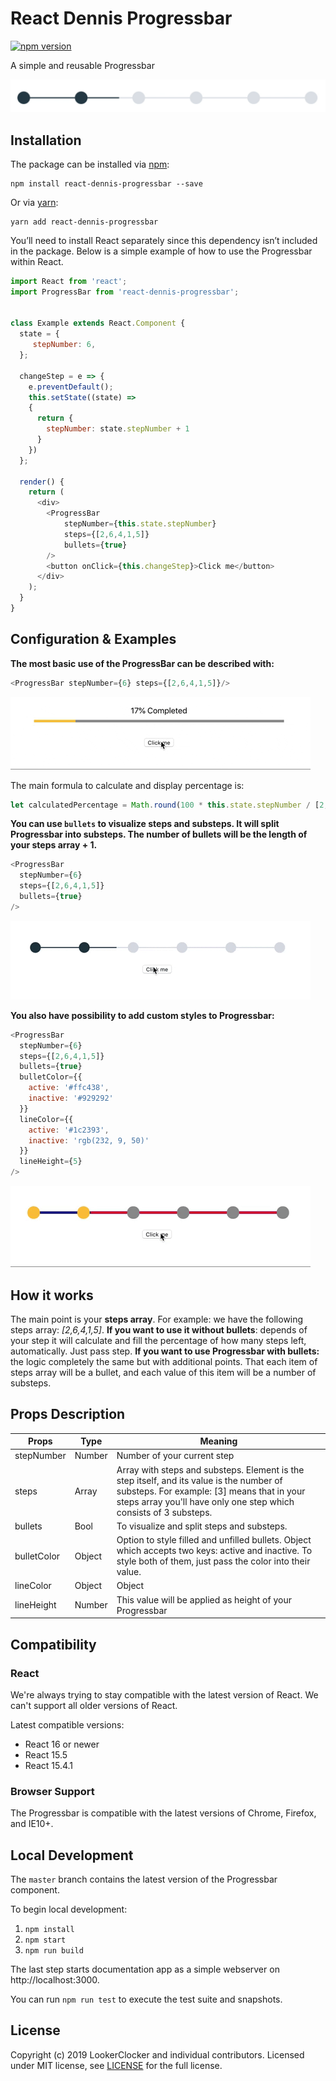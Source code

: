 # React Dennis Progressbar
[![npm version](https://badge.fury.io/js/react-dennis-progressbar.svg)](https://badge.fury.io/js/react-dennis-progressbar)

A simple and reusable Progressbar 

![](examples/default_img.png)

## Installation

The package can be installed via [npm](https://github.com/npm/cli):

```
npm install react-dennis-progressbar --save
```

Or via [yarn](https://github.com/yarnpkg/yarn):

```
yarn add react-dennis-progressbar
```

You’ll need to install React separately since this dependency isn’t included in the package. Below is a simple example of how to use the Progressbar within React.

```js
import React from 'react';
import ProgressBar from 'react-dennis-progressbar';


class Example extends React.Component {
  state = {
     stepNumber: 6,
  };

  changeStep = e => {
    e.preventDefault();
    this.setState((state) => 
    { 
      return {
        stepNumber: state.stepNumber + 1
      }
    })
  };

  render() {
    return (
      <div>
        <ProgressBar
            stepNumber={this.state.stepNumber}
            steps={[2,6,4,1,5]}
            bullets={true}
        />
        <button onClick={this.changeStep}>Click me</button>
      </div>
    );
  }
}
```

## Configuration & Examples

**The most basic use of the ProgressBar can be described with:**

```js
<ProgressBar stepNumber={6} steps={[2,6,4,1,5]}/>
```
![](examples/finalLine.gif)

The main formula to calculate and display percentage is:
```js
let calculatedPercentage = Math.round(100 * this.state.stepNumber / [2,6,4,1,5].reduce((a,b) => a+b));
```

**You can use `bullets` to visualize steps and substeps. It will split Progressbar into substeps. The number of bullets will be the length of your steps array + 1.**
```js
<ProgressBar
  stepNumber={6}
  steps={[2,6,4,1,5]}
  bullets={true}
/>
```
![](examples/defaulBullets.gif)

**You also have possibility to add custom styles to Progressbar:**
```js
<ProgressBar
  stepNumber={6}
  steps={[2,6,4,1,5]}
  bullets={true}
  bulletColor={{
    active: '#ffc438',
    inactive: '#929292'
  }}
  lineColor={{
    active: '#1c2393',
    inactive: 'rgb(232, 9, 50)'
  }}
  lineHeight={5}
/>
```
![](examples/colorBullets.gif)
## How it works

The main point is your **steps array**. For example: we have the following steps array: *[2,6,4,1,5]*. **If you want to use it without bullets**: depends of your step it will calculate and fill the percentage of how many steps left, automatically. Just pass step.
**If you want to use Progressbar with bullets:** the logic completely the same but with additional points. That each item of steps array will be a bullet, and each value of this item will be a number of substeps. 


## Props Description
Props | Type | Meaning
------------ | ------------- | ------
stepNumber | Number | Number of your current step
steps | Array | Array with steps and substeps. Element is the step itself, and its value is the number of substeps. For example: [3] means that in your steps array you'll have only one step which consists of 3 substeps. 
bullets | Bool | To visualize and split steps and substeps.
bulletColor | Object | Option to style filled and unfilled bullets. Object which accepts two keys: active and inactive. To style both of them, just pass the color into their value. 
lineColor | Object | Object | Option to style filled and unfilled part of line. Object which accepts two keys: active and inactive. To style both of them, just pass the color into their value. 
lineHeight | Number | This value will be applied as height of your Progressbar


## Compatibility

### React

We're always trying to stay compatible with the latest version of React. We can't support all older versions of React.

Latest compatible versions:

- React 16 or newer
- React 15.5
- React 15.4.1


### Browser Support

The Progressbar is compatible with the latest versions of Chrome, Firefox, and IE10+.

## Local Development

The `master` branch contains the latest version of the Progressbar component.

To begin local development:

1. `npm install`
2. `npm start`
3. `npm run build`

The last step starts documentation app as a simple webserver on http://localhost:3000.

You can run `npm run test` to execute the test suite and snapshots.

## License

Copyright (c) 2019 LookerClocker and individual contributors. Licensed under MIT license, see [LICENSE](LICENSE) for the full license.